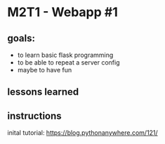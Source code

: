 # M2T1 - Webapp #1 

## goals: 
- to learn basic flask programming
- to be able to repeat a server config
- maybe to have fun

## lessons learned 


## instructions
inital tutorial: https://blog.pythonanywhere.com/121/ 